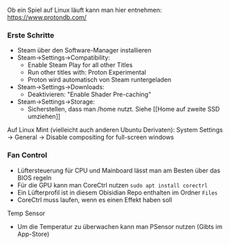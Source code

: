 Ob ein Spiel auf Linux läuft kann man hier entnehmen: https://www.protondb.com/

### Erste Schritte

- Steam über den Software-Manager installieren
- Steam->Settings->Compatibility:
	- Enable Steam Play for all other Titles
	- Run other titles with: Proton Experimental
	- Proton wird automatisch von Steam runtergeladen
- Steam->Settings->Downloads:
	- Deaktivieren: "Enable Shader Pre-caching"
-  Steam->Settings->Storage:
	- Sicherstellen, dass man /home nutzt. Siehe [[Home auf zweite SSD umziehen]]

Auf Linux Mint (vielleicht auch anderen Ubuntu Derivaten):
System Settings -> General -> Disable compositing for full-screen windows


### Fan Control
- Lüftersteuerung für CPU und Mainboard lässt man am Besten über das BIOS regeln
- Für die GPU kann man CoreCtrl nutzen `sudo apt install corectrl`
- Ein Lüfterprofil ist in diesem Obisidian Repo enthalten im Ordner `Files`
- CoreCtrl muss laufen, wenn es einen Effekt haben soll

Temp Sensor
- Um die Temperatur zu überwachen kann man PSensor nutzen (Gibts im App-Store)